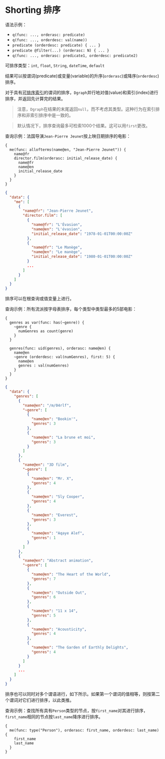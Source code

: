 # Shorting 排序

语法示例：
* `q(func: ..., orderasc: predicate)`
* `q(func: ..., orderdesc: val(name))`
* `predicate (orderdesc: predicate) { ... }`
* `predicate @filter(...) (orderasc: N) { ... }`
* `q(func: ..., orderasc: predicate1, orderdesc: predicate2)`

可排序类型：`int`, `float`, `String`, `dateTime`, `default`

结果可以按谓词(predicate)或变量(variable)的升序(`orderasc`)或降序(`orderdesc`)排序。

对于具有[可排序索引](./schema.md#sortable-indices)的谓词的排序，`Dgraph`并行地对值(value)和索引(index)进行排序，并返回先计算完的结果。

> 注意，`Dgraph`在结果的末尾返回`null`，而不考虑其类型。这种行为在索引排序和非索引排序中是一致的。

> 默认情况下，排序查询最多可检索1000个结果。这可以用`first`更改。

查询示例：法国导演`Jean-Pierre Jeunet`按上映日期排序的电影：

``` dql
{
  me(func: allofterms(name@en, "Jean-Pierre Jeunet")) {
    name@fr
    director.film(orderasc: initial_release_date) {
      name@fr
      name@en
      initial_release_date
    }
  }
}
```

``` json 
{
  "data": {
    "me": [
      {
        "name@fr": "Jean-Pierre Jeunet",
        "director.film": [
          {
            "name@fr": "L'Évasion",
            "name@en": "L'évasion",
            "initial_release_date": "1978-01-01T00:00:00Z"
          },
          {
            "name@fr": "Le Manège",
            "name@en": "Le manège",
            "initial_release_date": "1980-01-01T00:00:00Z"
          }
          ...
        ]
      }
    ]
  }
}
```

排序可以在根查询或值变量上进行。

查询示例：所有流派按字母表排序，每个类型中类型最多的5部电影：

``` dql
{
  genres as var(func: has(~genre)) {
    ~genre {
      numGenres as count(genre)
    }
  }

  genres(func: uid(genres), orderasc: name@en) {
    name@en
    ~genre (orderdesc: val(numGenres), first: 5) {
      name@en
      genres : val(numGenres)
    }
  }
}
```

``` json
{
  "data": {
    "genres": [
      {
        "name@en": "/m/04rlf",
        "~genre": [
          {
            "name@en": "Bookin'",
            "genres": 3
          },
          {
            "name@en": "La brune et moi",
            "genres": 3
          }
        ]
      },
      {
        "name@en": "3D film",
        "~genre": [
          {
            "name@en": "Mr. X",
            "genres": 4
          },
          {
            "name@en": "Sly Cooper",
            "genres": 4
          },
          {
            "name@en": "Everest",
            "genres": 3
          },
          {
            "name@en": "Aqaye Alef",
            "genres": 1
          }
        ]
      },
      {
        "name@en": "Abstract animation",
        "~genre": [
          {
            "name@en": "The Heart of the World",
            "genres": 7
          },
          {
            "name@en": "Outside Out",
            "genres": 6
          },
          {
            "name@en": "11 x 14",
            "genres": 5
          },
          {
            "name@en": "Acousticity",
            "genres": 4
          },
          {
            "name@en": "The Garden of Earthly Delights",
            "genres": 4
          }
        ]
      }
      ...
    ]
  }
}
```

排序也可以同时对多个谓语进行，如下所示。如果第一个谓词的值相等，则按第二个谓词对它们进行排序，以此类推。

查询示例：查找所有具有`Person`类型的节点，按`first_name`对其进行排序，`first_name`相同的节点按`last_name`降序进行排序。

``` dql
{
  me(func: type("Person"), orderasc: first_name, orderdesc: last_name) {
    first_name
    last_name
  }
}
```